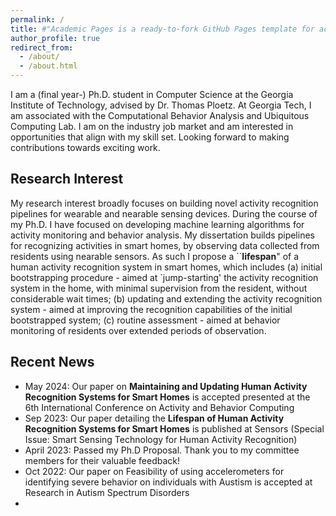 ```yaml
---
permalink: /
title: #"Academic Pages is a ready-to-fork GitHub Pages template for academic personal websites"
author_profile: true
redirect_from: 
  - /about/
  - /about.html
---
```

I am a (final year-) Ph.D. student in Computer Science at the Georgia Institute of Technology, advised by Dr. Thomas Ploetz. At Georgia Tech, I am associated with the Computational Behavior Analysis and Ubiquitous Computing Lab. I am on the industry job market and am interested in opportunities that align with my skill set. Looking forward to making contributions towards exciting work. 

Research Interest
------
My research interest broadly focuses on building novel activity recognition pipelines for wearable and nearable sensing devices. During the course of my Ph.D. I have focused on developing machine learning algorithms for activity monitoring and behavior analysis. 
My dissertation builds pipelines for recognizing activities in smart homes, by observing data collected from residents using nearable sensors. 
As such I propose a ``**lifespan**" of a human activity recognition system in smart homes, which includes (a) initial bootstrapping procedure - aimed at `jump-starting' the activity recognition system in the home, with minimal supervision from the resident, without considerable wait times; (b) updating and extending the activity recognition system - aimed at improving the recognition capabilities of the initial bootstrapped system; (c) routine assessment - aimed at behavior monitoring of residents over extended periods of observation. 

Recent News
------
* May 2024: Our paper on **Maintaining and Updating Human Activity Recognition Systems for Smart Homes** is accepted presented at the 6th International Conference on Activity and Behavior Computing
* Sep 2023: Our paper detailing the **Lifespan of Human Activity Recognition Systems for Smart Homes** is published at Sensors (Special Issue: Smart Sensing Technology for Human Activity Recognition)
* April 2023: Passed my Ph.D Proposal. Thank you to my committee members for their valuable feedback!
* Oct 2022: Our paper on Feasibility of using accelerometers for identifying severe behavior on individuals with Austism is accepted at Research in Autism Spectrum Disorders
* 

